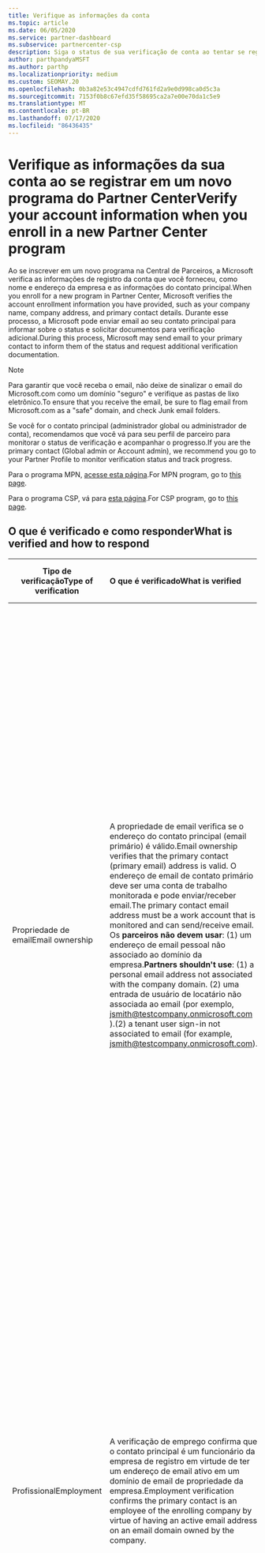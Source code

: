 ```yaml
---
title: Verifique as informações da conta
ms.topic: article
ms.date: 06/05/2020
ms.service: partner-dashboard
ms.subservice: partnercenter-csp
description: Siga o status de sua verificação de conta ao tentar se registrar em um novo programa do Partner Center. Saiba como fornecer informações adicionais, se necessário.
author: parthpandyaMSFT
ms.author: parthp
ms.localizationpriority: medium
ms.custom: SEOMAY.20
ms.openlocfilehash: 0b3a82e53c4947cdfd761fd2a9e0d998ca0d5c3a
ms.sourcegitcommit: 7153f0b8c67efd35f58695ca2a7e00e70da1c5e9
ms.translationtype: MT
ms.contentlocale: pt-BR
ms.lasthandoff: 07/17/2020
ms.locfileid: "86436435"
---
```

# <a name="verify-your-account-information-when-you-enroll-in-a-new-partner-center-program"></a><span data-ttu-id="e4546-104">Verifique as informações da sua conta ao se registrar em um novo programa do Partner Center</span><span class="sxs-lookup"><span data-stu-id="e4546-104">Verify your account information when you enroll in a new Partner Center program</span></span>

<span data-ttu-id="e4546-105">Ao se inscrever em um novo programa na Central de Parceiros, a Microsoft verifica as informações de registro da conta que você forneceu, como nome e endereço da empresa e as informações do contato principal.</span><span class="sxs-lookup"><span data-stu-id="e4546-105">When you enroll for a new program in Partner Center, Microsoft verifies the account enrollment information you have provided, such as your company name, company address, and primary contact details.</span></span> <span data-ttu-id="e4546-106">Durante esse processo, a Microsoft pode enviar email ao seu contato principal para informar sobre o status e solicitar documentos para verificação adicional.</span><span class="sxs-lookup"><span data-stu-id="e4546-106">During this process, Microsoft may send email to your primary contact to inform them of the status and request additional verification documentation.</span></span>

>[!NOTE]
><span data-ttu-id="e4546-107">Para garantir que você receba o email, não deixe de sinalizar o email do Microsoft.com como um domínio "seguro" e verifique as pastas de lixo eletrônico.</span><span class="sxs-lookup"><span data-stu-id="e4546-107">To ensure that you receive the email, be sure to flag email from Microsoft.com as a "safe" domain, and check Junk email folders.</span></span>

<span data-ttu-id="e4546-108">Se você for o contato principal (administrador global ou administrador de conta), recomendamos que você vá para seu perfil de parceiro para monitorar o status de verificação e acompanhar o progresso.</span><span class="sxs-lookup"><span data-stu-id="e4546-108">If you are the primary contact (Global admin or Account admin), we recommend you go to your Partner Profile to monitor verification status and track progress.</span></span>

<span data-ttu-id="e4546-109">Para o programa MPN, [acesse esta página](https://partner.microsoft.com/pcv/accountsettings/connectedpartnerprofile).</span><span class="sxs-lookup"><span data-stu-id="e4546-109">For MPN program, go to [this page](https://partner.microsoft.com/pcv/accountsettings/connectedpartnerprofile).</span></span>

<span data-ttu-id="e4546-110">Para o programa CSP, vá para [esta página](https://partner.microsoft.com/pcv/accountsettings/partnerprofile).</span><span class="sxs-lookup"><span data-stu-id="e4546-110">For CSP program, go to [this page](https://partner.microsoft.com/pcv/accountsettings/partnerprofile).</span></span>


## <a name="what-is-verified-and-how-to-respond"></a><span data-ttu-id="e4546-111">O que é verificado e como responder</span><span class="sxs-lookup"><span data-stu-id="e4546-111">What is verified and how to respond</span></span>

|<span data-ttu-id="e4546-112">**Tipo de verificação**</span><span class="sxs-lookup"><span data-stu-id="e4546-112">**Type of verification**</span></span>   |<span data-ttu-id="e4546-113">**O que é verificado**</span><span class="sxs-lookup"><span data-stu-id="e4546-113">**What is verified**</span></span>   |<span data-ttu-id="e4546-114">**O que fazer se rejeitado**</span><span class="sxs-lookup"><span data-stu-id="e4546-114">**What to do if rejected**</span></span>   |
|----------------------------|:-----------------------------------|:--------------------------------------|
|<span data-ttu-id="e4546-115">Propriedade de email</span><span class="sxs-lookup"><span data-stu-id="e4546-115">Email ownership</span></span>   |<span data-ttu-id="e4546-116">A propriedade de email verifica se o endereço do contato principal (email primário) é válido.</span><span class="sxs-lookup"><span data-stu-id="e4546-116">Email ownership verifies that the primary contact (primary email) address is valid.</span></span> <span data-ttu-id="e4546-117">O endereço de email de contato primário deve ser uma conta de trabalho monitorada e pode enviar/receber email.</span><span class="sxs-lookup"><span data-stu-id="e4546-117">The primary contact email address must be a work account that is monitored and can send/receive email.</span></span> <span data-ttu-id="e4546-118">Os **parceiros não devem usar**: (1) um endereço de email pessoal não associado ao domínio da empresa.</span><span class="sxs-lookup"><span data-stu-id="e4546-118">**Partners shouldn't use**: (1) a personal email address not associated with the company domain.</span></span> <span data-ttu-id="e4546-119">(2) uma entrada de usuário de locatário não associada ao email (por exemplo, jsmith@testcompany.onmicrosoft.com ).</span><span class="sxs-lookup"><span data-stu-id="e4546-119">(2) a tenant user sign-in not associated to email (for example, jsmith@testcompany.onmicrosoft.com).</span></span>  |<span data-ttu-id="e4546-120">Se você não receber a mensagem de email de verificação de propriedade de email dentro de um dia útil, poderá solicitar que reenviemos usando os links a seguir: para [MPN](https://partner.microsoft.com/pcv/accountsettings/connectedpartnerprofile), para o [CSP](https://partner.microsoft.com/pcv/accountsettings/partnerprofile).</span><span class="sxs-lookup"><span data-stu-id="e4546-120">If you don't receive the email ownership verification email message within one business day, you can request we resend using the following links: for [MPN](https://partner.microsoft.com/pcv/accountsettings/connectedpartnerprofile), for [CSP](https://partner.microsoft.com/pcv/accountsettings/partnerprofile).</span></span> <span data-ttu-id="e4546-121">Na página perfil, clique no link "reenviar email de verificação" para que a Microsoft reenvie o email para você.</span><span class="sxs-lookup"><span data-stu-id="e4546-121">In the profile page, click on "Resend verification email" link for Microsoft to resend the email to you.</span></span> <span data-ttu-id="e4546-122">Para garantir que o email seja recebido, não deixe de sinalizar o email do Microsoft.com como um domínio "seguro" e verifique as pastas de lixo eletrônico.</span><span class="sxs-lookup"><span data-stu-id="e4546-122">To ensure that the email is received, be sure to flag email from Microsoft.com as a "safe" domain, and check Junk email folders.</span></span>|
|<span data-ttu-id="e4546-123">Profissional</span><span class="sxs-lookup"><span data-stu-id="e4546-123">Employment</span></span> |<span data-ttu-id="e4546-124">A verificação de emprego confirma que o contato principal é um funcionário da empresa de registro em virtude de ter um endereço de email ativo em um domínio de email de propriedade da empresa.</span><span class="sxs-lookup"><span data-stu-id="e4546-124">Employment verification confirms the primary contact is an employee of the enrolling company by virtue of having an active email address on an email domain owned by the company.</span></span>|<span data-ttu-id="e4546-125">Se a verificação de emprego for rejeitada, o contato principal (normalmente seu administrador global ou de conta) precisará fornecer documentação confirmando que o domínio de email do contato está sob a propriedade de seu empregador.</span><span class="sxs-lookup"><span data-stu-id="e4546-125">If employment verification is rejected, the primary contact (normally your Global or Account Admin) will need to provide documentation confirming the contact's email domain is under the ownership of their employer.</span></span> <span data-ttu-id="e4546-126">[Crie um tíquete de suporte](https://partner.microsoft.com/dashboard/support/csp/servicerequests/create?stage=2&topicid=c34a5c81-a111-476d-11a4-81c808c37a6b).</span><span class="sxs-lookup"><span data-stu-id="e4546-126">[Create a Support ticket](https://partner.microsoft.com/dashboard/support/csp/servicerequests/create?stage=2&topicid=c34a5c81-a111-476d-11a4-81c808c37a6b).</span></span>|
|<span data-ttu-id="e4546-127">Empresas</span><span class="sxs-lookup"><span data-stu-id="e4546-127">Business</span></span>   |<span data-ttu-id="e4546-128">Verificação de negócios confirma que a empresa de registro é uma entidade de negócios legítima e no endereço usado para o registro.</span><span class="sxs-lookup"><span data-stu-id="e4546-128">Business verification confirms that the enrolling company is a legitimate business entity and at the address used for the enrollment.</span></span>|<span data-ttu-id="e4546-129">Se a verificação de negócios falhar, o contato principal (normalmente seu administrador global ou de conta) será solicitado a fornecer documentação oficial, como um registro de negócios ou certificado ou recebimento de registro de imposto, do país de residência da empresa ou do município confirmando que a empresa está autorizada a fazer negócios sob esse nome de entidade e está localizada no endereço de registro.</span><span class="sxs-lookup"><span data-stu-id="e4546-129">If business verification fails, the primary contact (normally your Global or Account admin) will be asked to provide official documentation, such as a business registration or tax registration certificate or receipt, from the company's home country or municipality confirming that the company is authorized to do business under that entity name and is located at the enrollment address.</span></span> [<span data-ttu-id="e4546-130">Criar um tíquete de suporte</span><span class="sxs-lookup"><span data-stu-id="e4546-130">Create a Support ticket</span></span>](https://partner.microsoft.com/dashboard/support/csp/servicerequests/create?stage=2&topicid=52ac28f3-d58f-99d9-9846-3df5a6477c54)|

>[!NOTE]
><span data-ttu-id="e4546-131">Saiba como atualizar seu [perfil comercial legal (endereço)](https://docs.microsoft.com/partner-center/update-your-partner-profile).</span><span class="sxs-lookup"><span data-stu-id="e4546-131">Learn how to update your [Legal Business Profile (address)](https://docs.microsoft.com/partner-center/update-your-partner-profile).</span></span>

## <a name="when-verification-concludes"></a><span data-ttu-id="e4546-132">Quando a verificação for concluída</span><span class="sxs-lookup"><span data-stu-id="e4546-132">When verification concludes</span></span>

<span data-ttu-id="e4546-133">Depois que o processo de verificação for concluído, o status de verificação do seu registro na página de perfil será alterado de "pendente" para "autorizado", e as etapas do processo com status exibido na página desaparecerão.</span><span class="sxs-lookup"><span data-stu-id="e4546-133">Once the verification process is complete, the verification status of your enrollment on the profile page will change from "pending" to "authorized," and the process steps with status displayed on that page will disappear.</span></span>
<span data-ttu-id="e4546-134">O contato principal receberá um email da Microsoft dentro de alguns dias úteis após a conclusão da verificação.</span><span class="sxs-lookup"><span data-stu-id="e4546-134">The primary contact will receive an email from Microsoft within a few business days after the verification is completed.</span></span> 

<span data-ttu-id="e4546-135">Depois de entrar no seu perfil, se você vir **ações pendentes**, conclua as alterações necessárias da seguinte maneira:</span><span class="sxs-lookup"><span data-stu-id="e4546-135">After signing into your profile, if you see **Pending actions**, complete the necessary changes as follows:</span></span>

- <span data-ttu-id="e4546-136">Para o programa MPN, acesse [aqui](https://partner.microsoft.com/pcv/accountsettings/connectedpartnerprofile).</span><span class="sxs-lookup"><span data-stu-id="e4546-136">For MPN program, go [here](https://partner.microsoft.com/pcv/accountsettings/connectedpartnerprofile).</span></span>  
- <span data-ttu-id="e4546-137">Para o programa CSP, acesse [aqui](https://partner.microsoft.com/pcv/accountsettings/partnerprofile).</span><span class="sxs-lookup"><span data-stu-id="e4546-137">For CSP program, go [here](https://partner.microsoft.com/pcv/accountsettings/partnerprofile).</span></span>

<span data-ttu-id="e4546-138">Se precisar de ajuda para concluir essas etapas no Partner Center, você poderá entrar em contato com a equipe de suporte do parceiro abrindo um tíquete na seção de suporte do Partner Center.</span><span class="sxs-lookup"><span data-stu-id="e4546-138">If you need assistance completing these steps in Partner Center, you can contact the partner support team by opening a ticket in the Support section of Partner Center.</span></span>  <span data-ttu-id="e4546-139">Comece [aqui](https://partner.microsoft.com/dashboard/support/servicerequests/create?stage=2&topicid=21655de7-7dbb-4927-33a2-f60f45feadf3).</span><span class="sxs-lookup"><span data-stu-id="e4546-139">Start [here](https://partner.microsoft.com/dashboard/support/servicerequests/create?stage=2&topicid=21655de7-7dbb-4927-33a2-f60f45feadf3).</span></span>


